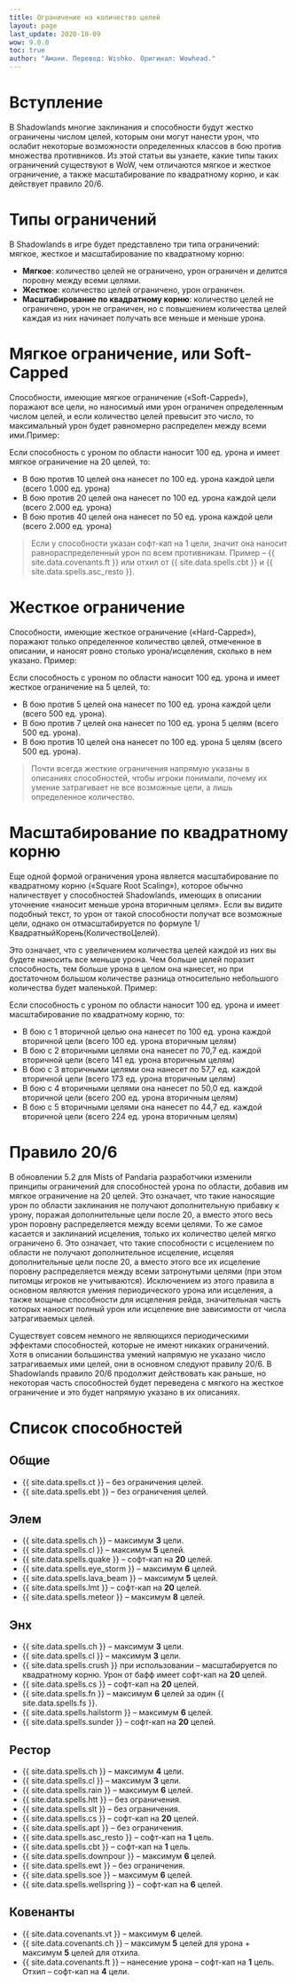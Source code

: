 ```yaml
---
title: Ограничение на количество целей
layout: page
last_update: 2020-10-09 
wow: 9.0.0
toc: true
author: "Амани. Перевод: Wishko. Оригинал: Wowhead."
---
```

# Вступление

В Shadowlands многие заклинания и способности будут жестко ограничены числом целей, которым они могут нанести урон, что ослабит некоторые возможности определенных классов в бою против множества противников. Из этой статьи вы узнаете, какие типы таких ограничений существуют в WoW, чем отличаются мягкое и жесткое ограничение, а также масштабирование по квадратному корню, и как действует правило 20/6.

# Типы ограничений

В Shadowlands в игре будет представлено три типа ограничений: мягкое, жесткое и масштабирование по квадратному корню:
* **Мягкое**: количество целей не ограничено, урон ограничен и делится поровну между всеми целями.  
* **Жесткое**: количество целей ограничено, урон ограничен.  
* **Масштабирование по квадратному корню**: количество целей не ограничено, урон не ограничен, но с повышением количества целей каждая из них начинает получать все меньше и меньше урона.  

# Мягкое ограничение, или Soft-Capped

Способности, имеющие мягкое ограничение («Soft-Capped»), поражают все цели, но наносимый ими урон ограничен определенным числом целей, и если количество целей превысит это число, то максимальный урон будет равномерно распределен между всеми ими.Пример:

Если способность с уроном по области наносит 100 ед. урона и имеет мягкое ограничение на 20 целей, то:
* В бою против 10 целей она нанесет по 100 ед. урона каждой цели (всего 1.000 ед. урона)
* В бою против 20 целей она нанесет по 100 ед. урона каждой цели (всего 2.000 ед. урона)
* В бою против 40 целей она нанесет по 50 ед. урона каждой цели (всего 2.000 ед. урона)

> Если у способности указан софт-кап на 1 цели, значит она наносит равнораспределенный урон по всем противникам. Пример –  {{ site.data.covenants.ft }} или отхил от {{ site.data.spells.cbt }} и {{ site.data.spells.asc_resto }}. 

# Жесткое ограничение

Способности, имеющие жесткое ограничение («Hard-Capped»), поражают только определенное количество целей, отмеченное в описании, и наносят ровно столько урона/исцеления, сколько в нем указано. Пример:

Если способность с уроном по области наносит 100 ед. урона и имеет жесткое ограничение на 5 целей, то:
* В бою против 5 целей она нанесет по 100 ед. урона каждой цели (всего 500 ед. урона).
* В бою против 7 целей она нанесет по 100 ед. урона 5 целям (всего 500 ед. урона).
* В бою против 10 целей она нанесет по 100 ед. урона 5 целям (всего 500 ед. урона).

> Почти всегда жесткие ограничения напрямую указаны в описаниях способностей, чтобы игроки понимали, почему их умение затрагивает не все возможные цели, а лишь определенное количество.

# Масштабирование по квадратному корню

Еще одной формой ограничения урона является масштабирование по квадратному корню («Square Root Scaling»), которое обычно наличествует у способностей Shadowlands, имеющих в описании уточнение «наносит меньше урона вторичным целям». Если вы видите подобный текст, то урон от такой способности получат все возможные цели, однако он отмасштабируется по формуле 1/КвадратныйКорень(КоличествоЦелей).

Это означает, что с увеличением количества целей каждой из них вы будете наносить все меньше урона. Чем больше целей поразит способность, тем больше урона в целом она нанесет, но при достаточном большом количестве разница относительно небольшого количества будет маленькой. Пример:

Если способность с уроном по области наносит 100 ед. урона и имеет масштабирование по квадратному корню, то:
* В бою с 1 вторичной целью она нанесет по 100 ед. урона каждой вторичной цели (всего 100 ед. урона вторичным целям)
* В бою с 2 вторичными целями она нанесет по 70,7 ед. каждой вторичной цели (всего 141 ед. урона вторичным целям)
* В бою с 3 вторичными целями она нанесет по 57,7 ед. каждой вторичной цели (всего 173 ед. урона вторичным целям)
* В бою с 4 вторичными целями она нанесет по 50,0 ед. каждой вторичной цели (всего 200 ед. урона вторичным целям)
* В бою с 5 вторичными целями она нанесет по 44,7 ед. каждой вторичной цели (всего 224 ед. урона вторичным целям)

# Правило 20/6

В обновлении 5.2 для Mists of Pandaria разработчики изменили принципы ограничений для способностей урона по области, добавив им мягкое ограничение на 20 целей. Это означает, что такие наносящие урон по области заклинания не получают дополнительную прибавку к урону, поражая дополнительные цели после 20, а вместо этого весь урон поровну распределяется между всеми целями. То же самое касается и заклинаний исцеления, только их количество целей мягко ограничено 6. Это означает, что такие способности с исцелением по области не получают дополнительное исцеление, исцеляя дополнительные цели после 20, а вместо этого все их исцеление поровну распределяется между всеми затронутыми целями (при этом питомцы игроков не учитываются). Исключением из этого правила в основном являются умения периодического урона или исцеления, а также мощные способности для исцеления рейда, значительная часть которых наносит полный урон или исцеление вне зависимости от числа затрагиваемых целей.

Существует совсем немного не являющихся периодическими эффектами способностей, которые не имеют никаких ограничений. Хотя в описании большинства умений напрямую не указано число затрагиваемых ими целей, они в основном следуют правилу 20/6. В Shadowlands правило 20/6 продолжит действовать как раньше, но некоторая часть способностей будет переведена с мягкого на жесткое ограничение и это будет напрямую указано в их описаниях.

# Список способностей

## Общие

* {{ site.data.spells.ct }} – без ограничения целей.  
* {{ site.data.spells.ebt }} – без ограничения целей.  

## Элем

* {{ site.data.spells.ch }} – максимум **3** цели.  
* {{ site.data.spells.cl }} – максимум **5** целей.  
* {{ site.data.spells.quake }} – софт-кап на **20** целей.  
* {{ site.data.spells.eye_storm }} – максимум **6** целей.  
* {{ site.data.spells.lava_beam }} – максимум **5** целей.  
* {{ site.data.spells.lmt }} – софт-кап на **20** целей.  
* {{ site.data.spells.meteor }} – максимум **8** целей.  

## Энх

* {{ site.data.spells.ch }} – максимум **3** цели.  
* {{ site.data.spells.cl }} – максимум **3** цели.  
* {{ site.data.spells.crush }} при использовании – масштабируется по квадратному корню. Урон от бафф имеет софт-кап на **20** целей.  
* {{ site.data.spells.cs }} – софт-кап на **20** целей.  
* {{ site.data.spells.fn }} – максимум **6** целей за один {{ site.data.spells.fs }}.  
* {{ site.data.spells.hailstorm }} – максимум **6** целей.  
* {{ site.data.spells.sunder }} – софт-кап на **20** целей.  

## Рестор

* {{ site.data.spells.ch }} – максимум **4** цели.  
* {{ site.data.spells.cl }} – максимум **3** цели.  
* {{ site.data.spells.rain }} – максимум **6** целей.  
* {{ site.data.spells.htt }} – без ограничения.  
* {{ site.data.spells.slt }} – без ограничения.  
* {{ site.data.spells.cs }} – софт-кап на **20** целей.  
* {{ site.data.spells.apt }} – без ограничения.  
* {{ site.data.spells.asc_resto }} – софт-кап на **1** цель.  
* {{ site.data.spells.cbt }} – софт-кап на **1** цель.  
* {{ site.data.spells.downpour }} – максимум **6** целей.  
* {{ site.data.spells.ewt }} – без ограничения.  
* {{ site.data.spells.soe }} – максимум **6** целей.  
* {{ site.data.spells.wellspring }} – софт-кап на **6** целей.  

## Ковенанты

* {{ site.data.covenants.vt }} – максимум **6** целей.  
* {{ site.data.covenants.ch }} – максимум **5** целей для урона + максимум **5** целей для отхила.  
* {{ site.data.covenants.ft }} – нанесение урона – софт-кап на **1** цель. Отхил – софт-кап на **4** цели.
